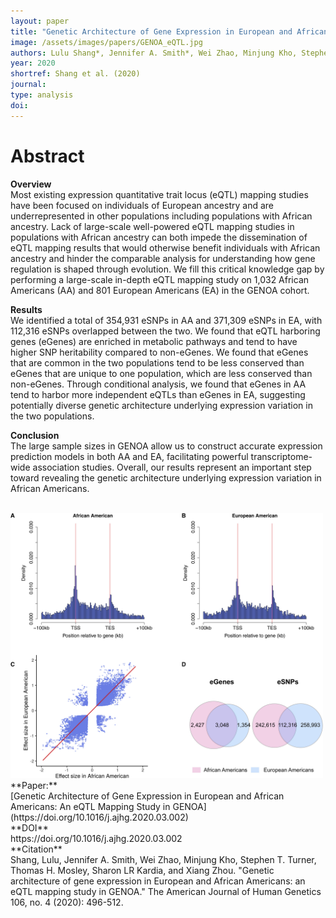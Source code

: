 ```yaml
---
layout: paper
title: "Genetic Architecture of Gene Expression in European and African Americans: An eQTL Mapping Study in GENOA"
image: /assets/images/papers/GENOA_eQTL.jpg
authors: Lulu Shang*, Jennifer A. Smith*, Wei Zhao, Minjung Kho, Stephen T. Turner, Thomas H. Mosley, Sharon LR Kardia†, and Xiang Zhou†
year: 2020
shortref: Shang et al. (2020) 
journal: 
type: analysis
doi: 
---
```


# Abstract

**Overview**
<br />
Most existing expression quantitative trait locus (eQTL) mapping studies have been focused on individuals of European ancestry and are underrepresented in other populations including populations with African ancestry. Lack of large-scale well-powered eQTL mapping studies in populations with African ancestry can both impede the dissemination of eQTL mapping results that would otherwise benefit individuals with African ancestry and hinder the comparable analysis for understanding how gene regulation is shaped through evolution. We fill this critical knowledge gap by performing a large-scale in-depth eQTL mapping study on 1,032 African Americans (AA) and 801 European Americans (EA) in the GENOA cohort. 

**Results**
<br />
We identified a total of 354,931 eSNPs in AA and 371,309 eSNPs in EA, with 112,316 eSNPs overlapped between the two. We found that eQTL harboring genes (eGenes) are enriched in metabolic pathways and tend to have higher SNP heritability compared to non-eGenes. We found that eGenes that are common in the two populations tend to be less conserved than eGenes that are unique to one population, which are less conserved than non-eGenes. Through conditional analysis, we found that eGenes in AA tend to harbor more independent eQTLs than eGenes in EA, suggesting potentially diverse genetic architecture underlying expression variation in the two populations. 

**Conclusion**
<br />
The large sample sizes in GENOA allow us to construct accurate expression prediction models in both AA and EA, facilitating powerful transcriptome-wide association studies. Overall, our results represent an important step toward revealing the genetic architecture underlying expression variation in African Americans.


<br />
<img src="/assets/images/papers/GENOA_eQTL.jpg" alt="photo" width="500"/>


<br />
**Paper:**
<br />
[Genetic Architecture of Gene Expression in European and African Americans: An eQTL Mapping Study in GENOA](https://doi.org/10.1016/j.ajhg.2020.03.002)

<br />
**DOI**
<br />
https://doi.org/10.1016/j.ajhg.2020.03.002

<br />
**Citation**
<br />
Shang, Lulu, Jennifer A. Smith, Wei Zhao, Minjung Kho, Stephen T. Turner, Thomas H. Mosley, Sharon LR Kardia, and Xiang Zhou. "Genetic architecture of gene expression in European and African Americans: an eQTL mapping study in GENOA." The American Journal of Human Genetics 106, no. 4 (2020): 496-512.



